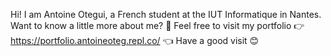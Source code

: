 Hi! I am Antoine Otegui, a French student at the IUT Informatique in Nantes.
Want to know a little more about me? 🤔
Feel free to visit my portfolio 👉 https://portfolio.antoineoteg.repl.co/ 👈
Have a good visit 😊
